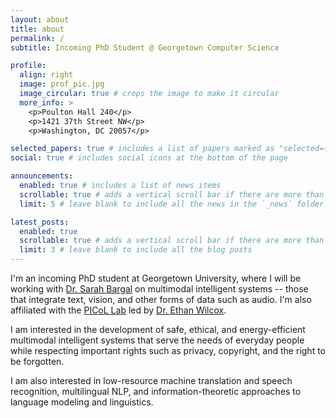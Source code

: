 ```yaml
---
layout: about
title: about
permalink: /
subtitle: Incoming PhD Student @ Georgetown Computer Science

profile:
  align: right
  image: prof_pic.jpg
  image_circular: true # crops the image to make it circular
  more_info: >
    <p>Poulton Hall 240</p>
    <p>1421 37th Street NW</p>
    <p>Washington, DC 20057</p>

selected_papers: true # includes a list of papers marked as "selected={true}"
social: true # includes social icons at the bottom of the page

announcements:
  enabled: true # includes a list of news items
  scrollable: true # adds a vertical scroll bar if there are more than 3 news items
  limit: 5 # leave blank to include all the news in the `_news` folder

latest_posts:
  enabled: true
  scrollable: true # adds a vertical scroll bar if there are more than 3 new posts items
  limit: 3 # leave blank to include all the blog posts
---
```


I'm an incoming PhD student at Georgetown University, where I will be working with [Dr. Sarah Bargal](https://gufaculty360.georgetown.edu/s/contact/0031Q00002cJxDQQA0/sarah-bargal) on multimodal intelligent systems -- those that integrate text, vision, and other forms of data such as audio. I'm also affiliated with the [PICoL Lab](https://picol-georgetown.github.io/) led by [Dr. Ethan Wilcox](https://wilcoxeg.github.io/).

I am interested in the development of safe, ethical, and energy-efficient multimodal intelligent systems that serve the needs of everyday people while respecting important rights such as privacy, copyright, and the right to be forgotten.

I am also interested in low-resource machine translation and speech recognition, multilingual NLP, and information-theoretic approaches to language modeling and linguistics.
